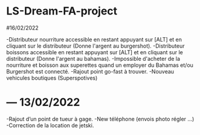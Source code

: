 # LS-Dream-FA-project


#16/02/2022

-Distributeur nourriture accessible en restant appuyant sur [ALT] et en cliquant sur le distributeur (Donne l'argent au burgershot).
-Distributeur boissons accessible en restant appuyant sur [ALT] et en cliquant sur le distributeur (Donne l'argent au bahamas).
-Impossible d'acheter de la nourriture et boisson aux superettes quand un employer du Bahamas et/ou Burgershot est connecté.
-Rajout point go-fast à trouver.
-Nouveau vehicules boutiques (Superspotives)

# — 13/02/2022
-Rajout d’un point de tueur à gage. 
-New téléphone (envois photo régler …)
-Correction de la location de jetski.
